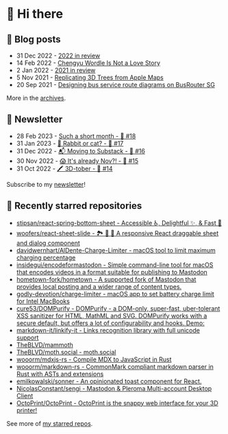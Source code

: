 # 👋 Hi there

## 📝 Blog posts

<!-- feed start -->
- 31 Dec 2022 - [2022 in review](https://cheeaun.com/blog/2022/12/2022-in-review/)
- 14 Feb 2022 - [Chengyu Wordle Is Not a Love Story](https://cheeaun.com/blog/2022/02/chengyu-wordle-is-not-a-love-story/)
- 2 Jan 2022 - [2021 in review](https://cheeaun.com/blog/2022/01/2021-in-review/)
- 5 Nov 2021 - [Replicating 3D Trees from Apple Maps](https://cheeaun.com/blog/2021/11/replicating-3d-trees-apple-maps/)
- 20 Sep 2021 - [Designing bus service route diagrams on BusRouter SG](https://cheeaun.com/blog/2021/09/bus-service-route-diagrams-busrouter-sg/)
<!-- feed end -->

More in the [archives](https://cheeaun.com/blog/archives/).

## 📰 Newsletter

<!-- newsletter start -->
- 28 Feb 2023 - [Such a short month - 🥫 #18](https://cheeaun.substack.com/p/such-a-short-month-18)
- 31 Jan 2023 - [🧧 Rabbit or cat? - 🥫 #17](https://cheeaun.substack.com/p/rabbit-or-cat-17)
- 31 Dec 2022 - [📬 Moving to Substack - 🥫 #16](https://cheeaun.substack.com/p/moving-to-substack-16)
- 30 Nov 2022 - [😱 It's already Nov?! - 🥫 #15](https://cheeaun.substack.com/p/it-s-already-nov-15-1433832)
- 31 Oct 2022 - [🖍️ 3D-tober - 🥫 #14](https://cheeaun.substack.com/p/3d-tober-14-1385284)
<!-- newsletter end -->

Subscribe to my [newsletter](https://cheeaun.substack.com/)!

## 🌟 Recently starred repositories

<!-- starred repos start -->
- [stipsan/react-spring-bottom-sheet - Accessible ♿️, Delightful ✨, & Fast 🚀](https://github.com/stipsan/react-spring-bottom-sheet)
- [woofers/react-sheet-slide - 🏞️ 🎢 🛝 A responsive React draggable sheet and dialog component ](https://github.com/woofers/react-sheet-slide)
- [davidwernhart/AlDente-Charge-Limiter - macOS tool to limit maximum charging percentage](https://github.com/davidwernhart/AlDente-Charge-Limiter)
- [insidegui/encodeformastodon - Simple command-line tool for macOS that encodes videos in a format suitable for publishing to Mastodon](https://github.com/insidegui/encodeformastodon)
- [hometown-fork/hometown - A supported fork of Mastodon that provides local posting and a wider range of content types.](https://github.com/hometown-fork/hometown)
- [godly-devotion/charge-limiter - macOS app to set battery charge limit for Intel MacBooks](https://github.com/godly-devotion/charge-limiter)
- [cure53/DOMPurify - DOMPurify - a DOM-only, super-fast, uber-tolerant XSS sanitizer for HTML, MathML and SVG. DOMPurify works with a secure default, but offers a lot of configurability and hooks. Demo:](https://github.com/cure53/DOMPurify)
- [markdown-it/linkify-it - Links recognition library with full unicode support](https://github.com/markdown-it/linkify-it)
- [TheBLVD/mammoth](https://github.com/TheBLVD/mammoth)
- [TheBLVD/moth.social - moth.social](https://github.com/TheBLVD/moth.social)
- [wooorm/mdxjs-rs - Compile MDX to JavaScript in Rust](https://github.com/wooorm/mdxjs-rs)
- [wooorm/markdown-rs - CommonMark compliant markdown parser in Rust with ASTs and extensions](https://github.com/wooorm/markdown-rs)
- [emilkowalski/sonner - An opinionated toast component for React.](https://github.com/emilkowalski/sonner)
- [NicolasConstant/sengi - Mastodon & Pleroma Multi-account Desktop Client](https://github.com/NicolasConstant/sengi)
- [OctoPrint/OctoPrint - OctoPrint is the snappy web interface for your 3D printer!](https://github.com/OctoPrint/OctoPrint)
<!-- starred repos end -->

See more of [my starred repos](https://github.com/stars/cheeaun/).
